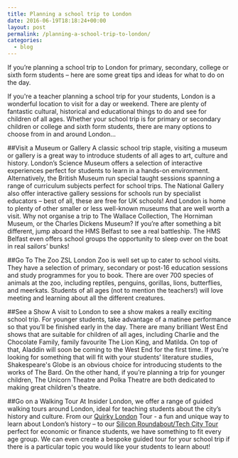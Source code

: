 ```yaml
---
title: Planning a school trip to London
date: 2016-06-19T18:18:24+00:00
layout: post
permalink: /planning-a-school-trip-to-london/
categories:
  - blog
---
```


If you’re planning a school trip to London for primary, secondary, college or sixth form students – here are some great tips and ideas for what to do on the day.

If you're a teacher planning a school trip for your students, London is a wonderful location to visit for a day or weekend. There are plenty of fantastic cultural, historical and educational things to do and see for children of all ages. Whether your school trip is for primary or secondary children or college and sixth form students, there are many options to choose from in and around London…

##Visit a Museum or Gallery
A classic school trip staple, visiting a museum or gallery is a great way to introduce students of all ages to art, culture and history. London’s Science Museum offers a selection of interactive experiences perfect for students to learn in a hands-on environment. Alternatively, the British Museum run special taught sessions spanning a range of curriculum subjects perfect for school trips. The National Gallery also offer interactive gallery sessions for schools run by specialist educators – best of all, these are free for UK schools! And London is home to plenty of other smaller or less well-known museums that are well worth a visit. Why not organise a trip to The Wallace Collection, The Horniman Museum, or the Charles Dickens Museum? If you’re after something a bit different, jump aboard the HMS Belfast to see a real battleship. The HMS Belfast even offers school groups the opportunity to sleep over on the boat in real sailors’ bunks!

##Go To The Zoo
ZSL London Zoo is well set up to cater to school visits. They have a selection of primary, secondary or post-16 education sessions and study programmes for you to book. There are over 700 species of animals at the zoo, including reptiles, penguins, gorillas, lions, butterflies, and meerkats. Students of all ages (not to mention the teachers!) will love meeting and learning about all the different creatures.

##See a Show
A visit to London to see a show makes a really exciting school trip. For younger students, take advantage of a matinee performance so that you’ll be finished early in the day. There are many brilliant West End shows that are suitable for children of all ages, including Charlie and the Chocolate Family, family favourite The Lion King, and Matilda. On top of that, Aladdin will soon be coming to the West End for the first time. If you’re looking for something that will fit with your students’ literature studies, Shakespeare's Globe is an obvious choice for introducing students to the works of The Bard. On the other hand, if you’re planning a trip for younger children, The Unicorn Theatre and Polka Theatre are both dedicated to making great children's theatre.

##Go on a Walking Tour
At Insider London, we offer a range of guided walking tours around London, ideal for teaching students about the city’s history and culture. From our [Quirky London](/product/quirky-tour) Tour - a fun and unique way to learn about London’s history – to our [Silicon Roundabout/Tech City Tour](/product/silicon-roundabout-and-tech-city-tour/) perfect for economic or finance students, we have something to fit every age group. We can even create a bespoke guided tour for your school trip if there is a particular topic you would like your students to learn about!
